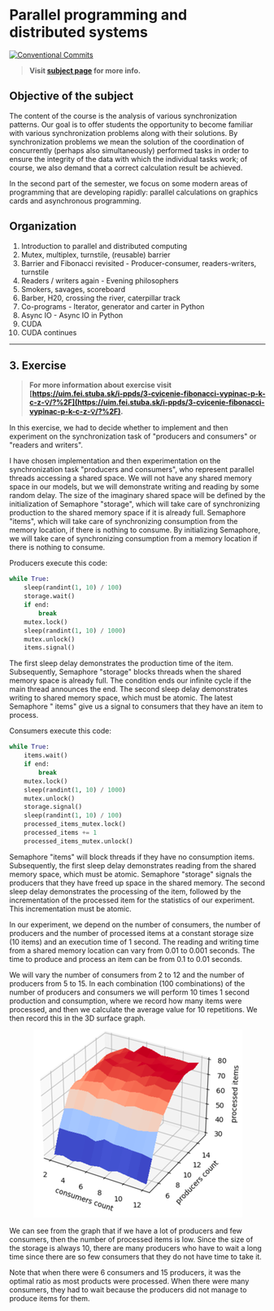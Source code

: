 # Parallel programming and distributed systems

[![Conventional Commits](https://img.shields.io/badge/Conventional%20Commits-1.0.0-blue.svg)](https://conventionalcommits.org)

> **Visit [subject page](https://uim.fei.stuba.sk/predmet/i-ppds) for more info.**

## Objective of the subject

The content of the course is the analysis of various synchronization patterns. Our goal is to offer students the
opportunity to become familiar with various synchronization problems along with their solutions. By synchronization
problems we mean the solution of the coordination of concurrently (perhaps also simultaneously) performed tasks in order
to ensure the integrity of the data with which the individual tasks work; of course, we also demand that a correct
calculation result be achieved.

In the second part of the semester, we focus on some modern areas of programming that are developing rapidly: parallel
calculations on graphics cards and asynchronous programming.

## Organization

1. Introduction to parallel and distributed computing
2. Mutex, multiplex, turnstile, (reusable) barrier
3. Barrier and Fibonacci revisited - Producer-consumer, readers-writers, turnstile
4. Readers / writers again - Evening philosophers
5. Smokers, savages, scoreboard
6. Barber, H20, crossing the river, caterpillar track
7. Co-programs - Iterator, generator and carter in Python
8. Async IO - Async IO in Python
9. CUDA
10. CUDA continues

___

## 3. Exercise

> **For more information about exercise visit [https://uim.fei.stuba.sk/i-ppds/3-cvicenie-fibonacci-vypinac-p-k-c-z-💡/?%2F](https://uim.fei.stuba.sk/i-ppds/3-cvicenie-fibonacci-vypinac-p-k-c-z-💡/?%2F).**

In this exercise, we had to decide whether to implement and then experiment on the synchronization task of "producers
and consumers" or "readers and writers".

I have chosen implementation and then experimentation on the synchronization task "producers and consumers", who
represent parallel threads accessing a shared space. We will not have any shared memory space in our models, but we will
demonstrate writing and reading by some random delay. The size of the imaginary shared space will be defined by the
initialization of Semaphore "storage", which will take care of synchronizing production to the shared memory space if it
is already full. Semaphore "items", which will take care of synchronizing consumption from the memory location, if there
is nothing to consume. By initializing Semaphore, we will take care of synchronizing consumption from a memory location
if there is nothing to consume.

Producers execute this code:

```python
while True:
    sleep(randint(1, 10) / 100)
    storage.wait()
    if end:
        break
    mutex.lock()
    sleep(randint(1, 10) / 1000)
    mutex.unlock()
    items.signal()
```

The first sleep delay demonstrates the production time of the item. Subsequently, Semaphore "storage" blocks threads
when the shared memory space is already full. The condition ends our infinite cycle if the main thread announces the
end. The second sleep delay demonstrates writing to shared memory space, which must be atomic. The latest Semaphore "
items" give us a signal to consumers that they have an item to process.

Consumers execute this code:

```python
while True:
    items.wait()
    if end:
        break
    mutex.lock()
    sleep(randint(1, 10) / 1000)
    mutex.unlock()
    storage.signal()
    sleep(randint(1, 10) / 100)
    processed_items_mutex.lock()
    processed_items += 1
    processed_items_mutex.unlock()
```

Semaphore "items" will block threads if they have no consumption items. Subsequently, the first sleep delay demonstrates
reading from the shared memory space, which must be atomic. Semaphore "storage" signals the producers that they have
freed up space in the shared memory. The second sleep delay demonstrates the processing of the item, followed by the
incrementation of the processed item for the statistics of our experiment. This incrementation must be atomic.

In our experiment, we depend on the number of consumers, the number of producers and the number of processed items at a
constant storage size (10 items) and an execution time of 1 second. The reading and writing time from a shared memory
location can vary from 0.01 to 0.001 seconds. The time to produce and process an item can be from 0.1 to 0.01 seconds.

We will vary the number of consumers from 2 to 12 and the number of producers from 5 to 15. In each combination (100
combinations) of the number of producers and consumers we will perform 10 times 1 second production and consumption,
where we record how many items were processed, and then we calculate the average value for 10 repetitions. We then
record this in the 3D surface graph.

<p align="center">
    <img src="graph.png" width="411" height="370" alt="3D surface graph">
</p>

We can see from the graph that if we have a lot of producers and few consumers, then the number of processed items is
low. Since the size of the storage is always 10, there are many producers who have to wait a long time since there are
so few consumers that they do not have time to take it.

Note that when there were 6 consumers and 15 producers, it was the optimal ratio as most products were processed. When
there were many consumers, they had to wait because the producers did not manage to produce items for them.